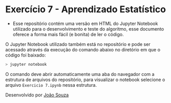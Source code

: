 # Exercício 7 - Aprendizado Estatístico

- Esse repositório contém uma versão em HTML do Jupyter Notebook utilizado para o desenvolvimento e teste do algoritmo, esse documento oferece a forma mais fácil (e bonita) de ler o código.

O Jupyter Notebook utilizado também está no repositório e pode ser acessado através da execução do comando abaixo no diretório em que o código foi baixado:

```sh
> jupyter notebook
```

O comando deve abrir automaticamente uma aba do navegador com a estrutura de arquivos do repositório, para visualizar o notebook selecione o arquivo `Exercicio 7.ipynb` nessa estrutura.

Desenvolvido por [João Souza](https://github.com/Jvictor97)